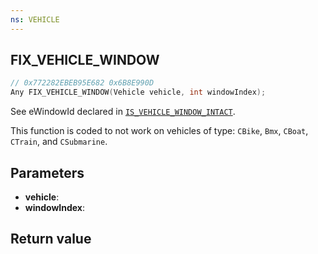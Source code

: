 ```yaml
---
ns: VEHICLE
---
```

## FIX_VEHICLE_WINDOW

```c
// 0x772282EBEB95E682 0x6B8E990D
Any FIX_VEHICLE_WINDOW(Vehicle vehicle, int windowIndex);
```

See eWindowId declared in [`IS_VEHICLE_WINDOW_INTACT`](#_0x46E571A0E20D01F1).

This function is coded to not work on vehicles of type: `CBike`, `Bmx`, `CBoat`, `CTrain`, and `CSubmarine`.

## Parameters
* **vehicle**: 
* **windowIndex**: 

## Return value
